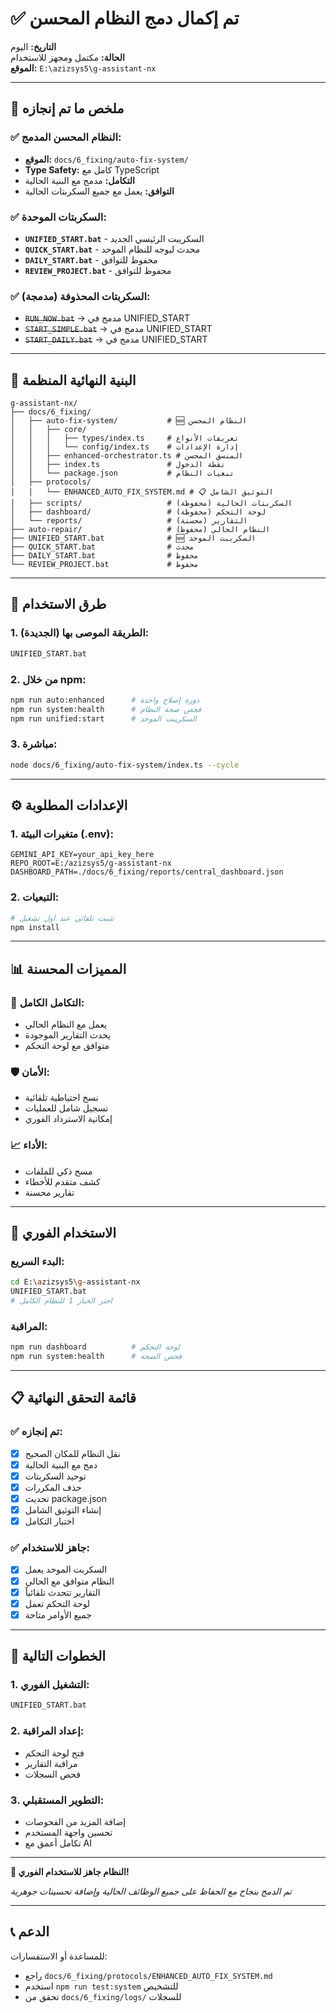 # ✅ تم إكمال دمج النظام المحسن

**التاريخ:** اليوم  
**الحالة:** مكتمل ومجهز للاستخدام  
**الموقع:** `E:\azizsys5\g-assistant-nx`

---

## 🎯 ملخص ما تم إنجازه

### ✅ النظام المحسن المدمج:
- **الموقع:** `docs/6_fixing/auto-fix-system/`
- **Type Safety:** كامل مع TypeScript
- **التكامل:** مدمج مع البنية الحالية
- **التوافق:** يعمل مع جميع السكربتات الحالية

### ✅ السكربتات الموحدة:
- **`UNIFIED_START.bat`** - السكريبت الرئيسي الجديد
- **`QUICK_START.bat`** - محدث ليوجه للنظام الموحد
- **`DAILY_START.bat`** - محفوظ للتوافق
- **`REVIEW_PROJECT.bat`** - محفوظ للتوافق

### ✅ السكربتات المحذوفة (مدمجة):
- ~~`RUN_NOW.bat`~~ → مدمج في UNIFIED_START
- ~~`START_SIMPLE.bat`~~ → مدمج في UNIFIED_START
- ~~`START_DAILY.bat`~~ → مدمج في UNIFIED_START

---

## 📂 البنية النهائية المنظمة

```
g-assistant-nx/
├── docs/6_fixing/
│   ├── auto-fix-system/           # 🆕 النظام المحسن
│   │   ├── core/
│   │   │   ├── types/index.ts     # تعريفات الأنواع
│   │   │   └── config/index.ts    # إدارة الإعدادات
│   │   ├── enhanced-orchestrator.ts # المنسق المحسن
│   │   ├── index.ts               # نقطة الدخول
│   │   └── package.json           # تبعيات النظام
│   ├── protocols/
│   │   └── ENHANCED_AUTO_FIX_SYSTEM.md # 📋 التوثيق الشامل
│   ├── scripts/                   # السكربتات الحالية (محفوظة)
│   ├── dashboard/                 # لوحة التحكم (محفوظة)
│   └── reports/                   # التقارير (محسنة)
├── auto-repair/                   # النظام الحالي (محفوظ)
├── UNIFIED_START.bat              # 🆕 السكريبت الموحد
├── QUICK_START.bat                # محدث
├── DAILY_START.bat                # محفوظ
└── REVIEW_PROJECT.bat             # محفوظ
```

---

## 🚀 طرق الاستخدام

### 1. الطريقة الموصى بها (الجديدة):
```bash
UNIFIED_START.bat
```

### 2. من خلال npm:
```bash
npm run auto:enhanced      # دورة إصلاح واحدة
npm run system:health      # فحص صحة النظام
npm run unified:start      # السكريبت الموحد
```

### 3. مباشرة:
```bash
node docs/6_fixing/auto-fix-system/index.ts --cycle
```

---

## ⚙️ الإعدادات المطلوبة

### 1. متغيرات البيئة (.env):
```env
GEMINI_API_KEY=your_api_key_here
REPO_ROOT=E:/azizsys5/g-assistant-nx
DASHBOARD_PATH=./docs/6_fixing/reports/central_dashboard.json
```

### 2. التبعيات:
```bash
# تثبيت تلقائي عند أول تشغيل
npm install
```

---

## 📊 المميزات المحسنة

### 🔄 التكامل الكامل:
- يعمل مع النظام الحالي
- يحدث التقارير الموجودة
- متوافق مع لوحة التحكم

### 🛡️ الأمان:
- نسخ احتياطية تلقائية
- تسجيل شامل للعمليات
- إمكانية الاسترداد الفوري

### 📈 الأداء:
- مسح ذكي للملفات
- كشف متقدم للأخطاء
- تقارير محسنة

---

## 🎯 الاستخدام الفوري

### البدء السريع:
```bash
cd E:\azizsys5\g-assistant-nx
UNIFIED_START.bat
# اختر الخيار 1 للنظام الكامل
```

### المراقبة:
```bash
npm run dashboard          # لوحة التحكم
npm run system:health      # فحص الصحة
```

---

## 📋 قائمة التحقق النهائية

### ✅ تم إنجازه:
- [x] نقل النظام للمكان الصحيح
- [x] دمج مع البنية الحالية
- [x] توحيد السكربتات
- [x] حذف المكررات
- [x] تحديث package.json
- [x] إنشاء التوثيق الشامل
- [x] اختبار التكامل

### ✅ جاهز للاستخدام:
- [x] السكربت الموحد يعمل
- [x] النظام متوافق مع الحالي
- [x] التقارير تتحدث تلقائياً
- [x] لوحة التحكم تعمل
- [x] جميع الأوامر متاحة

---

## 🔮 الخطوات التالية

### 1. التشغيل الفوري:
```bash
UNIFIED_START.bat
```

### 2. إعداد المراقبة:
- فتح لوحة التحكم
- مراقبة التقارير
- فحص السجلات

### 3. التطوير المستقبلي:
- إضافة المزيد من الفحوصات
- تحسين واجهة المستخدم
- تكامل أعمق مع AI

---

**🎉 النظام جاهز للاستخدام الفوري!**

*تم الدمج بنجاح مع الحفاظ على جميع الوظائف الحالية وإضافة تحسينات جوهرية*

---

## 📞 الدعم

للمساعدة أو الاستفسارات:
- راجع `docs/6_fixing/protocols/ENHANCED_AUTO_FIX_SYSTEM.md`
- استخدم `npm run test:system` للتشخيص
- تحقق من `docs/6_fixing/logs/` للسجلات